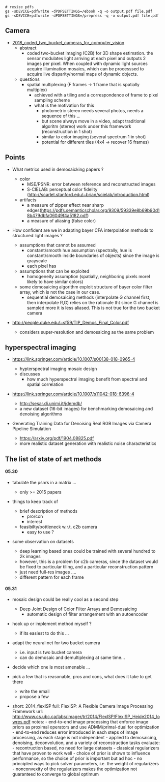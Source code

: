 

```
# resize pdfs
gs -sDEVICE=pdfwrite -dPDFSETTINGS=/ebook -q -o output.pdf file.pdf
gs -sDEVICE=pdfwrite -dPDFSETTINGS=/prepress -q -o output.pdf file.pdf
```

## Camera

+ [2018_coded_two_bucket_cameras_for_computer_vision](2018_coded_two_bucket_cameras_for_computer_vision.pdf)
    + abstract 
        + coded two-bucket imaging (C2B) for 3D shape estimation.  the sensor modulates light arriving at each pixel and outputs 2 images per pixel. When coupled with dynamic light sources acquire illumination mosaics, which can be processsed to acquire live disparity/normal maps of dynamic objects.
    + questions
        + spatial multiplexing (F frames -> 1 frame that is spatially multiplex)
            + achieved with a tiling and a correspondence of frame to pixel sampling scheme
            + what is the motivation for this
                + photometric stereo needs several photos, needs a sequence of this ...
                + but scene always move in a video, adapt traditional algoritm (stereo) work under this framework (reconstruction in 1 shot)
                + similar to color imaging (several spectrum 1 in shot)
                + potential for different tiles (4x4 -> recover 16 frames)


## Points

+ What metrics used in demosaicking papers ?
    + color
        + MSE/PSNR: error between reference and reconstructed images
        + S-CIELAB: perceptual color fidelity (http://scarlet.stanford.edu/~brian/scielab/introduction.html)
    + artifacts
        + a measure of zipper effect near sharp edges(https://pdfs.semanticscholar.org/9309/59339e8b69b90d18b479dbfa06049f4a5182.pdf)
        + a measure of aliasing (false color)
+ How confident are we in adapting bayer CFA interpolation methods to structured light images ?
    + assumptions that cannot be assumed 
        + constant/smooth hue assumption (spectrally, hue is constant/smooth inside boundaries of objects) since the image is grayscale
        + each pixel has 
    + assumptions that can be exploited 
        + homogeneity assumption (spatially, neighboring pixels morel likely to have similar colors)
    + some demosaicing algorithm exploit structure of bayer color filter array, which is not the case in our case.
        + sequential demosaicing methods (interpolate G channel first, then interpolate R,G) relies on the rationale tht since G channel is sampled more it is less aliased. This is not true for the two bucket camera


+ http://people.duke.edu/~sf59/TIP_Demos_Final_Color.pdf
    + considers super-resolution and demosaicing as the same problem



## hyperspectral imaging


+ https://link.springer.com/article/10.1007/s00138-018-0965-4
    + hypterspectral imaging mosaic design
    +  discusses
        + how much hyperspectral imaging benefit from spectral and spatial correlation 

+ https://link.springer.com/article/10.1007/s11042-018-6396-4
    + http://sesar.di.unimi.it/jdemdb/
    + a new dataset (16-bit images) for benchmarking demosaicing and denoising algorithms

+ Generating Training Data for Denoising Real RGB Images via Camera Pipeline Simulation
    + https://arxiv.org/pdf/1904.08825.pdf
    + more realistic dataset generation with realistic noise characteristics


## The list of state of art methods


#### 05.30

+ tabulate the psnrs in a matrix ...
    + only >= 2015 papers
+ things to keep track of
    + brief description of methods
        + pro/con
        + interest
    + feasibilty/bottleneck w.r.t. c2b camera
        + easy to use ?

+ some observation on datasets
    - deep learning based ones could be trained with several hundred to 2k images
    - however, this is a problem for c2b cameras, since the dataset would be fixed to particular tiling, and a particular reconstruction pattern
    - just need full-res images .... 
    - different pattern for each frame

    
#### 05.31

+ mosaic design could be really cool as a second step
    + Deep Joint Design of Color Filter Arrays and Demosaicing
        + automatic design of filter arrangement with an autoencoder
+ hook up or implement method myself ?
    + if its easiest to do this ...

+ adapt the neural net for two bucket camera
    + i.e. input is two bucket camera
    + can do demosaic and demultiplexing at same time...
+ decide which one is most amenable ...
+ pick a few that is reasonable, pros and cons, what does it take to get there
    + write the email 
    + propose a few






- 
    short: 2014_flexISP
    full: FlexISP: A Flexible Camera Image Processing Framework
    url: http://www.cs.ubc.ca/labs/imager/tr/2014/FlexISP/FlexISP_Heide2014_lowres.pdf
    notes:
        - end-to-end image processing that enforce image priors as proximal operators and use ADMM/primal-dual for optimization
        - end-to-end reduces error introduced in each steps of image processing, as each stage is not independent
        - applied to demosaicing, denoising, deconvolution, and a variety of reconstruction tasks
    evaluate:
        - recontruction based, no need for large datasets
        - classical regularizers that have proven to work well
        - choice of prior is shown to influence performance, so the choice of prior is important but ad hoc
        - no principled ways to pick solver parameters, i.e. the weight of regularizers
        - nonconvexity of the regularizers makes the optimization not guaranteed to converge to global optimum
        
